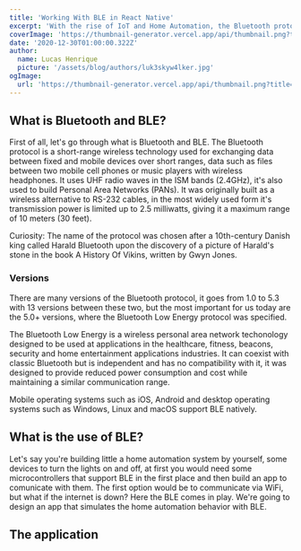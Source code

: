 ```yaml
---
title: 'Working With BLE in React Native'
excerpt: 'With the rise of IoT and Home Automation, the Bluetooth protocol almost became popular to use for devices comunication. Learning and praticing about new protocols is important and today we are going to learn how to work with Bluetooth Low Energy in React Native.'
coverImage: 'https://thumbnail-generator.vercel.app/api/thumbnail.png?title=**BLE**%20in%20React%20Native&images=https://cdn.worldvectorlogo.com/logos/react-2.svg'
date: '2020-12-30T01:00:00.322Z'
author:
  name: Lucas Henrique
  picture: '/assets/blog/authors/luk3skyw4lker.jpg'
ogImage:
  url: 'https://thumbnail-generator.vercel.app/api/thumbnail.png?title=**BLE**%20in%20React%20Native&images=https://cdn.worldvectorlogo.com/logos/react-2.svg'
---
```


## What is Bluetooth and BLE?

First of all, let's go through what is Bluetooth and BLE. The Bluetooth protocol is a short-range wireless technology used for exchanging data between fixed and mobile devices over short ranges, data such as files between two mobile cell phones or music players with wireless headphones. It uses UHF radio waves in the ISM bands (2.4GHz), it's also used to build Personal Area Networks (PANs). It was originally built as a wireless alternative to RS-232 cables, in the most widely used form it's transmission power is limited up to 2.5 milliwatts, giving it a maximum range of 10 meters (30 feet).

Curiosity: The name of the protocol was chosen after a 10th-century Danish king called Harald Bluetooth upon the discovery of a picture of Harald's stone in the book A History Of Vikins, written by Gwyn Jones.

### Versions

There are many versions of the Bluetooth protocol, it goes from 1.0 to 5.3 with 13 versions between these two, but the most important for us today are the 5.0+ versions, where the Bluetooth Low Energy protocol was specified.

The Bluetooth Low Energy is a wireless personal area network techonology designed to be used at applications in the healthcare, fitness, beacons, security and home entertainment applications industries. It can coexist with classic Bluetooth but is independent and has no compatibility with it, it was designed to provide reduced power consumption and cost while maintaining a similar communication range.

Mobile operating systems such as iOS, Android and desktop operating systems such as Windows, Linux and macOS support BLE natively.

## What is the use of BLE?

Let's say you're building little a home automation system by yourself, some devices to turn the lights on and off, at first you would need some microcontrollers that support BLE in the first place and then build an app to comunicate with them. The first option would be to communicate via WiFi, but what if the internet is down? Here the BLE comes in play. We're going to design an app that simulates the home automation behavior with BLE.

## The application
